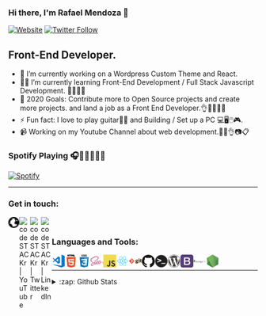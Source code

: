 ### Hi there, I'm Rafael Mendoza 👋

[![Website](https://img.shields.io/badge/rafaelmendoza-UP-brightgreen)](https://rcode321.github.io/rafaelmendozasite/)
[![Twitter Follow](https://img.shields.io/twitter/follow/RafaelM77744594?color=1DA1F2&logo=twitter&style=label=Follow%20%40%20Rafael%20Mendoza&style=for-the-badge)](https://twitter.com/RafaelM77744594)

## Front-End Developer.

- 🔭 I’m currently working on a Wordpress Custom Theme and React.
- 🌱💡 I’m currently learning Front-End Development / Full Stack Javascript Development. 🥰😎🧑‍💻
- 🥅 2020 Goals: Contribute more to Open Source projects and create more projects. and land a job as a Front End Developer.👌🤟🧑‍💻😸
- ⚡ Fun fact: I love to play guitar🎸🎶 and Building / Set up a PC 💻🖥️🖱️🎮️.
- 📹 Working on my Youtube Channel about web development.👨‍🏫👌📷️📋️

### Spotify Playing 🎧🎵🎶🎼🎸🥁

[![Spotify](https://novatorem-two-inky.vercel.app/api/spotify)](https://open.spotify.com/user/rafaelmendoza381)

---

### Get in touch:

[<img align="left" alt="codeSTACKr.com" width="22px" src="https://raw.githubusercontent.com/iconic/open-iconic/master/svg/globe.svg" />](https://rcode321.github.io/rafaelmendozasite/)
[<img align="left" alt="codeSTACKr | YouTube" width="22px" src="https://cdn.jsdelivr.net/npm/simple-icons@v3/icons/youtube.svg" />](https://www.youtube.com/channel/UCAoMyjVjecE64M_yaAcM1ww?view_as=subscriber)
[<img align="left" alt="codeSTACKr | Twitter" width="22px" src="https://cdn.jsdelivr.net/npm/simple-icons@v3/icons/twitter.svg" />](https://twitter.com/RafaelM77744594)
[<img align="left" alt="codeSTACKr | LinkedIn" width="22px" src="https://cdn.jsdelivr.net/npm/simple-icons@v3/icons/linkedin.svg" />](https://www.linkedin.com/in/rafael-mendoza-51467b193/)

<br />

### Languages and Tools:

<img align="left" alt="Visual Studio Code" width="26px" src="https://raw.githubusercontent.com/github/explore/80688e429a7d4ef2fca1e82350fe8e3517d3494d/topics/visual-studio-code/visual-studio-code.png" /> 
<img align="left" alt="HTML5" width="26px" src="https://raw.githubusercontent.com/github/explore/80688e429a7d4ef2fca1e82350fe8e3517d3494d/topics/html/html.png" />
<img align="left" alt="CSS3" width="26px" src="https://raw.githubusercontent.com/github/explore/80688e429a7d4ef2fca1e82350fe8e3517d3494d/topics/css/css.png" />
<img align="left" alt="Sass" width="26px" src="https://raw.githubusercontent.com/github/explore/80688e429a7d4ef2fca1e82350fe8e3517d3494d/topics/sass/sass.png" />
<img align="left" alt="JavaScript" width="26px" src="https://raw.githubusercontent.com/github/explore/80688e429a7d4ef2fca1e82350fe8e3517d3494d/topics/javascript/javascript.png" />  
<img align="left" alt="React" width="26px" src="https://raw.githubusercontent.com/github/explore/80688e429a7d4ef2fca1e82350fe8e3517d3494d/topics/react/react.png" />
<img align="left" alt="Git" width="26px" src="https://raw.githubusercontent.com/github/explore/80688e429a7d4ef2fca1e82350fe8e3517d3494d/topics/git/git.png" />
<img align="left" alt="GitHub" width="26px" src="https://raw.githubusercontent.com/github/explore/78df643247d429f6cc873026c0622819ad797942/topics/github/github.png" />
<img align="left" alt="Terminal" width="26px"  src="https://raw.githubusercontent.com/github/explore/80688e429a7d4ef2fca1e82350fe8e3517d3494d/topics/terminal/terminal.png" />
<img align="left" alt="Terminal" width="26px"  src="https://raw.githubusercontent.com/github/explore/80688e429a7d4ef2fca1e82350fe8e3517d3494d/topics/wordpress/wordpress.png" />
<img align="left" alt="Terminal" width="26px" src="https://raw.githubusercontent.com/github/explore/80688e429a7d4ef2fca1e82350fe8e3517d3494d/topics/bootstrap/bootstrap.png" />
<img align="left" alt="Terminal" width="26px" src="https://raw.githubusercontent.com/github/explore/80688e429a7d4ef2fca1e82350fe8e3517d3494d/topics/mongodb/mongodb.png" />
<img align="left"  alt="Terminal" width="26px" src="https://raw.githubusercontent.com/github/explore/80688e429a7d4ef2fca1e82350fe8e3517d3494d/topics/nodejs/nodejs.png" />
<br />

---

<details>
  <summary>:zap: Github Stats</summary>

<img align="left" alt="Github Stats" src="https://github-readme-stats-topaz-zeta.vercel.app/api?username=rcode321&show_icons=true&hide_border=true" />

</details>
